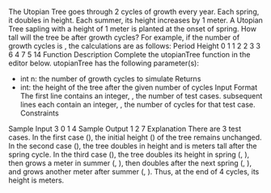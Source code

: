 ﻿The Utopian Tree goes through 2 cycles of growth every year. Each spring, it doubles in height. Each summer, its height increases by 1 meter.
A Utopian Tree sapling with a height of 1 meter is planted at the onset of spring. How tall will the tree be after growth cycles?
For example, if the number of growth cycles is , the calculations are as follows:
Period  Height
0          1
1          2
2          3
3          6
4          7
5          14
Function Description
Complete the utopianTree function in the editor below. 
utopianTree has the following parameter(s):
* int n: the number of growth cycles to simulate 
Returns 
* int: the height of the tree after the given number of cycles 
Input Format
The first line contains an integer, , the number of test cases. 
subsequent lines each contain an integer, , the number of cycles for that test case.
Constraints


Sample Input
3
0
1
4
Sample Output
1
2
7
Explanation
There are 3 test cases.
In the first case (), the initial height () of the tree remains unchanged.
In the second case (), the tree doubles in height and is meters tall after the spring cycle.
In the third case (), the tree doubles its height in spring (, ), then grows a meter in summer (, ), then doubles after the next spring (, ), and grows another meter after summer (, ). Thus, at the end of 4 cycles, its height is meters.
